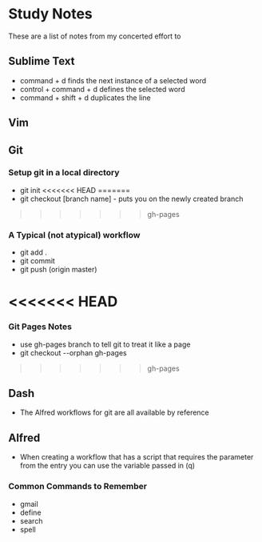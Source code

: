 

# Study Notes #

These are a list of notes from my concerted effort to 

## Sublime Text

- command + d finds the next instance of a selected word
- control + command + d defines the selected word
- command + shift + d duplicates the line



## Vim



## Git

### Setup git in a local directory
- git init
<<<<<<< HEAD
=======
- git checkout [branch name] - puts you on the newly created branch
>>>>>>> gh-pages

### A Typical (not atypical) workflow
- git add .
- git commit
- git push (origin master)

<<<<<<< HEAD
=======
### Git Pages Notes
- use gh-pages branch to tell git to treat it like a page
- git checkout --orphan gh-pages

>>>>>>> gh-pages

## Dash
- The Alfred workflows for git are all available by reference


## Alfred
- When creating a workflow that has a script that requires the parameter from the entry you can use the variable passed in (q)

### Common Commands to Remember
- gmail
- define
- search
- spell






